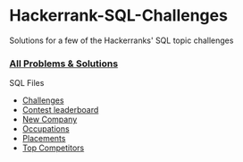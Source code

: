 # Hackerrank-SQL-Challenges
Solutions for a few of the Hackerranks' SQL topic challenges

### [All Problems & Solutions](/Hackerrank-SQL-Challenges)

SQL Files
- [Challenges](https://github.com/Tareqhaboukh/Hackerrank-SQL-Challenges/blob/main/Challenges.sql)
- [Contest leaderboard](https://github.com/Tareqhaboukh/Hackerrank-SQL-Challenges/blob/main/Contest%20leaderboard.sql)
- [New Company](https://github.com/Tareqhaboukh/Hackerrank-SQL-Challenges/blob/main/New%20Company.sql)
- [Occupations](https://github.com/Tareqhaboukh/Hackerrank-SQL-Challenges/blob/main/Occupations.sql)
- [Placements](https://github.com/Tareqhaboukh/Hackerrank-SQL-Challenges/blob/main/Placements.sql)
- [Top Competitors](https://github.com/Tareqhaboukh/Hackerrank-SQL-Challenges/blob/main/Top%20Competitors.sql)
